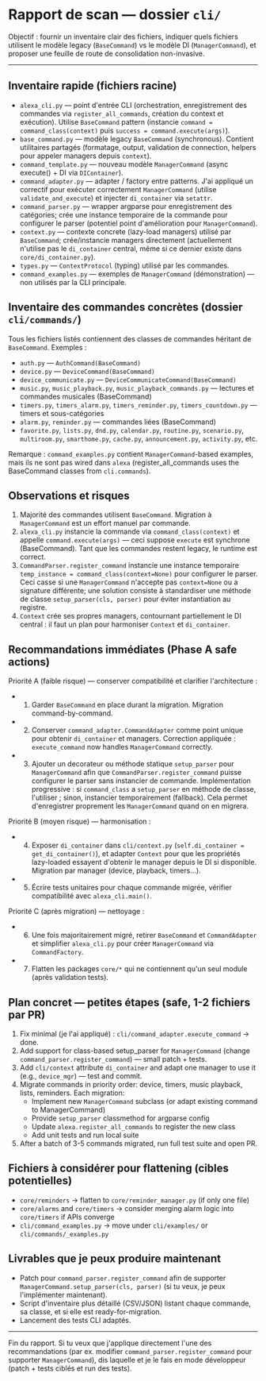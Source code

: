 # Rapport de scan — dossier `cli/`

Objectif : fournir un inventaire clair des fichiers, indiquer quels fichiers utilisent le modèle legacy (`BaseCommand`) vs le modèle DI (`ManagerCommand`), et proposer une feuille de route de consolidation non-invasive.

---

## Inventaire rapide (fichiers racine)

- `alexa_cli.py` — point d'entrée CLI (orchestration, enregistrement des commandes via `register_all_commands`, création du context et exécution). Utilise `BaseCommand` pattern (instancie `command = command_class(context)` puis `success = command.execute(args)`).
- `base_command.py` — modèle legacy `BaseCommand` (synchronous). Contient utilitaires partagés (formatage, output, validation de connection, helpers pour appeler managers depuis `context`).
- `command_template.py` — nouveau modèle `ManagerCommand` (async execute() + DI via `DIContainer`).
- `command_adapter.py` — adapter / factory entre patterns. J'ai appliqué un correctif pour exécuter correctement `ManagerCommand` (utilise `validate_and_execute`) et injecter `di_container` via `setattr`.
- `command_parser.py` — wrapper argparse pour enregistrement des catégories; crée une instance temporaire de la commande pour configurer le parser (potentiel point d'amélioration pour `ManagerCommand`).
- `context.py` — contexte concrete (lazy-load managers) utilisé par `BaseCommand`; crée/instancie managers directement (actuellement n'utilise pas le `di_container` central, même si ce dernier existe dans `core/di_container.py`).
- `types.py` — `ContextProtocol` (typing) utilisé par les commandes.
- `command_examples.py` — exemples de `ManagerCommand` (démonstration) — non utilisés par la CLI principale.

## Inventaire des commandes concrètes (dossier `cli/commands/`)

Tous les fichiers listés contiennent des classes de commandes héritant de `BaseCommand`. Exemples :

- `auth.py` — `AuthCommand(BaseCommand)`
- `device.py` — `DeviceCommand(BaseCommand)`
- `device_communicate.py` — `DeviceCommunicateCommand(BaseCommand)`
- `music.py`, `music_playback.py`, `music_playback_commands.py` — lectures et commandes musicales (BaseCommand)
- `timers.py`, `timers_alarm.py`, `timers_reminder.py`, `timers_countdown.py` — timers et sous-catégories
- `alarm.py`, `reminder.py` — commandes liées (BaseCommand)
- `favorite.py`, `lists.py`, `dnd.py`, `calendar.py`, `routine.py`, `scenario.py`, `multiroom.py`, `smarthome.py`, `cache.py`, `announcement.py`, `activity.py`, etc.

Remarque : `command_examples.py` contient `ManagerCommand`-based examples, mais ils ne sont pas wired dans `alexa` (register_all_commands uses the BaseCommand classes from `cli.commands`).

## Observations et risques

1. Majorité des commandes utilisent `BaseCommand`. Migration à `ManagerCommand` est un effort manuel par commande.
2. `alexa_cli.py` instancie la commande via `command_class(context)` et appelle `command.execute(args)` — ceci suppose `execute` est synchrone (BaseCommand). Tant que les commandes restent legacy, le runtime est correct.
3. `CommandParser.register_command` instancie une instance temporaire `temp_instance = command_class(context=None)` pour configurer le parser. Ceci casse si une `ManagerCommand` n'accepte pas `context=None` ou a signature différente; une solution consiste à standardiser une méthode de classe `setup_parser(cls, parser)` pour éviter instantiation au registre.
4. `Context` crée ses propres managers, contournant partiellement le DI central : il faut un plan pour harmoniser `Context` et `di_container`.

## Recommandations immédiates (Phase A safe actions)

Priorité A (faible risque) — conserver compatibilité et clarifier l'architecture :

- 1. Garder `BaseCommand` en place durant la migration. Migration command-by-command.
- 2. Conserver `command_adapter.CommandAdapter` comme point unique pour obtenir `di_container` et managers. Correction appliquée : `execute_command` now handles `ManagerCommand` correctly.
- 3. Ajouter un decorateur ou méthode statique `setup_parser` pour `ManagerCommand` afin que `CommandParser.register_command` puisse configurer le parser sans instancier de commande. Implémentation progressive : si `command_class` a `setup_parser` en méthode de classe, l'utiliser ; sinon, instancier temporairement (fallback). Cela permet d'enregistrer proprement les `ManagerCommand` quand on en migrera.

Priorité B (moyen risque) — harmonisation :

- 4. Exposer `di_container` dans `cli/context.py` (`self.di_container = get_di_container()`), et adapter `Context` pour que les propriétés lazy-loaded essayent d'obtenir le manager depuis le DI si disponible. Migration par manager (device, playback, timers...).
- 5. Écrire tests unitaires pour chaque commande migrée, vérifier compatibilité avec `alexa_cli.main()`.

Priorité C (après migration) — nettoyage :

- 6. Une fois majoritairement migré, retirer `BaseCommand` et `CommandAdapter` et simplifier `alexa_cli.py` pour créer `ManagerCommand` via `CommandFactory`.
- 7. Flatten les packages `core/*` qui ne contiennent qu'un seul module (après validation tests).

## Plan concret — petites étapes (safe, 1-2 fichiers par PR)

1. Fix minimal (je l'ai appliqué) : `cli/command_adapter.execute_command` -> done.
2. Add support for class-based setup_parser for `ManagerCommand` (change `command_parser.register_command`) — small patch + tests.
3. Add `cli/context` attribute `di_container` and adapt one manager to use it (e.g., `device_mgr`) — test and commit.
4. Migrate commands in priority order: device, timers, music playback, lists, reminders. Each migration:
   - Implement new `ManagerCommand` subclass (or adapt existing command to ManagerCommand)
   - Provide `setup_parser` classmethod for argparse config
   - Update `alexa.register_all_commands` to register the new class
   - Add unit tests and run local suite
5. After a batch of 3-5 commands migrated, run full test suite and open PR.

## Fichiers à considérer pour flattening (cibles potentielles)

- `core/reminders` -> flatten to `core/reminder_manager.py` (if only one file)
- `core/alarms` and `core/timers` -> consider merging alarm logic into `core/timers` if APIs converge
- `cli/command_examples.py` -> move under `cli/examples/` or `cli/commands/_examples.py`

## Livrables que je peux produire maintenant

- Patch pour `command_parser.register_command` afin de supporter `ManagerCommand.setup_parser(cls, parser)` (si tu veux, je peux l'implémenter maintenant).
- Script d'inventaire plus détaillé (CSV/JSON) listant chaque commande, sa classe, et si elle est ready-for-migration.
- Lancement des tests CLI adaptés.

---

Fin du rapport. Si tu veux que j'applique directement l'une des recommandations (par ex. modifier `command_parser.register_command` pour supporter `ManagerCommand`), dis laquelle et je le fais en mode développeur (patch + tests ciblés et run des tests).

